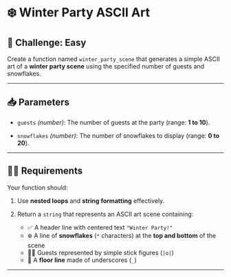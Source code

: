# ❄️ Winter Party ASCII Art

## 🎯 Challenge: Easy

Create a function named `winter_party_scene` that generates a simple ASCII art of a **winter party scene** using the specified number of guests and snowflakes.

---

## 📥 Parameters

* `guests` *(number)*:
  The number of guests at the party (range: **1 to 10**).

* `snowflakes` *(number)*:
  The number of snowflakes to display (range: **0 to 20**).

---

## 🧙‍♂️ Requirements

Your function should:

1. Use **nested loops** and **string formatting** effectively.
2. Return a `string` that represents an ASCII art scene containing:

   * ✅ A header line with centered text `"Winter Party!"`
   * ❄️ A line of **snowflakes** (`*` characters) at the **top and bottom** of the scene
   * 🧑‍💻 Guests represented by simple stick figures (`|o|`)
   * 📏 A **floor line** made of underscores (`_`)

---

